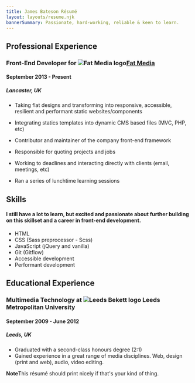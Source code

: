 ```yaml
---
title: James Bateson Résumé
layout: layouts/resume.njk
bannerSummary: Passionate, hard-working, reliable & keen to learn.
---
```

## Professional Experience

### Front-End Developer for ![Fat Media logo](/images/avatars/twitter/34f7590a-90.webp)[Fat Media](https://www.fatmedia.co.uk/)

#### September 2013 - Present
##### Lancaster, UK

* Taking flat designs and transforming into responsive, accessible, resilient and performant static websites/components

* Integrating statics templates into dynamic CMS based files (MVC, PHP, etc)

* Contributor and maintainer of the company front-end framework

* Responsible for quoting projects and jobs

* Working to deadlines and interacting directly with clients (email, meetings, etc)

* Ran a series of lunchtime learning sessions

## Skills

#### I still have a lot to learn, but excited and passionate about further building on this skillset and a career in front-end development.

* HTML
* CSS (Sass preprocessor - Scss)
* JavaScript (jQuery and vanilla)
* Git (Gitflow)
* Accessible development
* Performant development 

## Educational Experience

### Multimedia Technology at ![Leeds Bekett logo](/images/avatars/twitter/b5feb6c-90.webp) Leeds Metropolitan University

#### September 2009 - June 2012
##### Leeds, UK

* Graduated with a second-class honours degree (2:1)
* Gained experience in a great range of media disciplines. Web, design (print and web), audio, video editing.

<p class="post-note post-note--resume"><strong>Note</strong>This résumé should print nicely if that's your kind of thing.</p>
